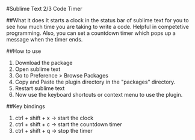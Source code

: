 #Sublime Text 2/3 Code Timer

##What it does
It starts a clock in the status bar of sublime text for you to see how much time you are taking to write a code. Helpful in competetive programming. Also, you can set a countdown timer which pops up a message when the timer ends.

##How to use
1. Download the package
2. Open sublime text
3. Go to Preference > Browse Packages
4. Copy and Paste the plugin directory in the "packages" directory.
5. Restart sublime text
6. Now use the keyboard shortcuts or context menu to use the plugin.

##Key bindings
1. ctrl + shift + x -> start the clock
2. ctrl + shift + c -> start the countdown timer
3. ctrl + shift + q -> stop the timer